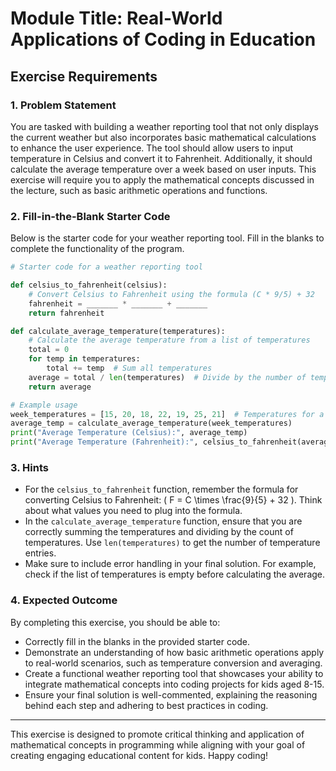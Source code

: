 # Module Title: Real-World Applications of Coding in Education

## Exercise Requirements

### 1. Problem Statement
You are tasked with building a weather reporting tool that not only displays the current weather but also incorporates basic mathematical calculations to enhance the user experience. The tool should allow users to input temperature in Celsius and convert it to Fahrenheit. Additionally, it should calculate the average temperature over a week based on user inputs. This exercise will require you to apply the mathematical concepts discussed in the lecture, such as basic arithmetic operations and functions.

### 2. Fill-in-the-Blank Starter Code
Below is the starter code for your weather reporting tool. Fill in the blanks to complete the functionality of the program.

```python
# Starter code for a weather reporting tool

def celsius_to_fahrenheit(celsius):
    # Convert Celsius to Fahrenheit using the formula (C * 9/5) + 32
    fahrenheit = _______ * _______ + _______
    return fahrenheit

def calculate_average_temperature(temperatures):
    # Calculate the average temperature from a list of temperatures
    total = 0
    for temp in temperatures:
        total += temp  # Sum all temperatures
    average = total / len(temperatures)  # Divide by the number of temperatures
    return average

# Example usage
week_temperatures = [15, 20, 18, 22, 19, 25, 21]  # Temperatures for a week in Celsius
average_temp = calculate_average_temperature(week_temperatures)
print("Average Temperature (Celsius):", average_temp)
print("Average Temperature (Fahrenheit):", celsius_to_fahrenheit(average_temp))
```

### 3. Hints
- For the `celsius_to_fahrenheit` function, remember the formula for converting Celsius to Fahrenheit: \( F = C \times \frac{9}{5} + 32 \). Think about what values you need to plug into the formula.
- In the `calculate_average_temperature` function, ensure that you are correctly summing the temperatures and dividing by the count of temperatures. Use `len(temperatures)` to get the number of temperature entries.
- Make sure to include error handling in your final solution. For example, check if the list of temperatures is empty before calculating the average.

### 4. Expected Outcome
By completing this exercise, you should be able to:
- Correctly fill in the blanks in the provided starter code.
- Demonstrate an understanding of how basic arithmetic operations apply to real-world scenarios, such as temperature conversion and averaging.
- Create a functional weather reporting tool that showcases your ability to integrate mathematical concepts into coding projects for kids aged 8-15.
- Ensure your final solution is well-commented, explaining the reasoning behind each step and adhering to best practices in coding.

---

This exercise is designed to promote critical thinking and application of mathematical concepts in programming while aligning with your goal of creating engaging educational content for kids. Happy coding!